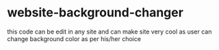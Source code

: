 # website-background-changer
this code can be edit in any site and can make site very cool as user can change background color as per his/her choice
